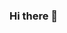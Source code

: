 ### Hi there 👋

<!--
**Tiruum/Tiruum** is a ✨ _special_ ✨ repository because its `README.md` (this file) appears on your GitHub profile.

Here are some ideas to get you started:

- 🔭 I’m currently working on student services web app
- 🌱 I’m currently learning Nuxt and Nest
- 👯 I’m looking to collaborate on ...
- 🤔 I’m looking for help with everything
- 💬 Ask me about ur mom
- 📫 How to reach me: ...
- 😄 Pronouns: ...
- ⚡ Fun fact: ...
-->
